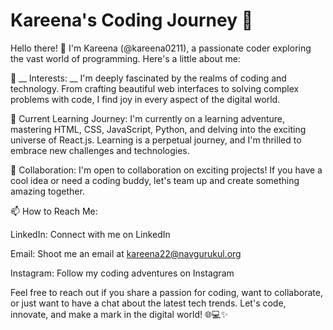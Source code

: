 # Kareena's Coding Journey 🚀

Hello there! 👋 I'm Kareena (@kareena0211), a passionate coder exploring the vast world of programming. Here's a little about me:

👀 __ Interests: __ I'm deeply fascinated by the realms of coding and technology. From crafting beautiful web interfaces to solving complex problems with code, I find joy in every aspect of the digital world.

🌱 Current Learning Journey: I'm currently on a learning adventure, mastering HTML, CSS, JavaScript, Python, and delving into the exciting universe of React.js. Learning is a perpetual journey, and I'm thrilled to embrace new challenges and technologies.

 💞️ Collaboration: I'm open to collaboration on exciting projects! If you have a cool idea or need a coding buddy, let's team up and create something amazing together.

📫 How to Reach Me:

LinkedIn: Connect with me on LinkedIn

Email: Shoot me an email at kareena22@navgurukul.org

Instagram: Follow my coding adventures on Instagram

Feel free to reach out if you share a passion for coding, want to collaborate, or just want to have a chat about the latest tech trends. Let's code, innovate, and make a mark in the digital world! 🌐💻✨





